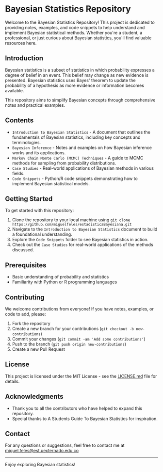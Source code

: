# Bayesian Statistics Repository


Welcome to the Bayesian Statistics Repository! This project is dedicated to providing notes, examples, and code snippets to help understand and implement Bayesian statistical methods. Whether you're a student, a professional, or just curious about Bayesian statistics, you'll find valuable resources here.

## Introduction

Bayesian statistics is a subset of statistics in which probability expresses a degree of belief in an event. This belief may change as new evidence is presented. Bayesian statistics uses Bayes' theorem to update the probability of a hypothesis as more evidence or information becomes available.

This repository aims to simplify Bayesian concepts through comprehensive notes and practical examples.

## Contents

- `Introduction to Bayesian Statistics` - A document that outlines the fundamentals of Bayesian statistics, including key concepts and terminologies.
- `Bayesian Inference` - Notes and examples on how Bayesian inference works and its applications.
- `Markov Chain Monte Carlo (MCMC) Techniques` - A guide to MCMC methods for sampling from probability distributions.
- `Case Studies` - Real-world applications of Bayesian methods in various fields.
- `Code Snippets` - Python/R code snippets demonstrating how to implement Bayesian statistical models.

## Getting Started

To get started with this repository:

1. Clone the repository to your local machine using `git clone https://github.com/miguelfeles/estadisticaBayesiana.git`
2. Navigate to the `Introduction to Bayesian Statistics` document to build a foundational understanding.
3. Explore the `Code Snippets` folder to see Bayesian statistics in action.
4. Check out the `Case Studies` for real-world applications of the methods discussed.

## Prerequisites

- Basic understanding of probability and statistics
- Familiarity with Python or R programming languages

## Contributing

We welcome contributions from everyone! If you have notes, examples, or code to add, please:

1. Fork the repository
2. Create a new branch for your contributions (`git checkout -b new-contributions`)
3. Commit your changes (`git commit -am 'Add some contributions'`)
4. Push to the branch (`git push origin new-contributions`)
5. Create a new Pull Request

## License

This project is licensed under the MIT License - see the [LICENSE.md](LICENSE.md) file for details.

## Acknowledgments

- Thank you to all the contributors who have helped to expand this repository.
- Special thanks to A Students Guide To Bayesian Statistics for inspiration.

## Contact

For any questions or suggestions, feel free to contact me at miguel.feles@est.uexternado.edu.co

---

Enjoy exploring Bayesian statistics!
